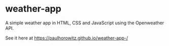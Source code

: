 # weather-app
A simple weather app in HTML, CSS and JavaScript using the Openweather API.

See it here at https://paulhorowitz.github.io/weather-app-/
